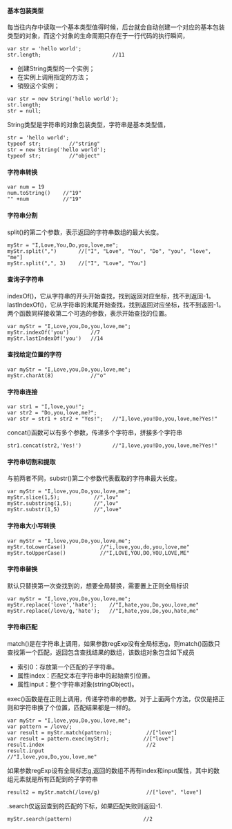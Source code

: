 

#### 基本包装类型
每当往内存中读取一个基本类型值得时候，后台就会自动创建一个对应的基本包装类型的对象，而这个对象的生命周期只存在于一行代码的执行瞬间，
```
var str = 'hello world';
str.length;                       //11   
```
- 创建String类型的一个实例；
- 在实例上调用指定的方法；
- 销毁这个实例；
```
var str = new String('hello world');
str.length;
str = null;
```

String类型是字符串的对象包装类型，字符串是基本类型值，
```
str = 'hello world';
typeof str;         //"string"
str = new String('hello world');
typeof str;         //"object"
```



#### 字符串转换
```
var num = 19
num.toString()    //"19"
"" +num           //"19"
```
#### 字符串分割
split()的第二个参数，表示返回的字符串数组的最大长度。
```
myStr = "I,Love,You,Do,you,love,me";
myStr.split(",")       //["I", "Love", "You", "Do", "you", "love", "me"]
myStr.split(",", 3)    //["I", "Love", "You"]
```
#### 查询子字符串
indexOf()，它从字符串的开头开始查找，找到返回对应坐标，找不到返回-1。
lastIndexOf()，它从字符串的末尾开始查找，找到返回对应坐标，找不到返回-1。
两个函数同样接收第二个可选的参数，表示开始查找的位置。
```
var myStr = "I,Love,you,Do,you,love,me";
myStr.indexOf('you')       //7
myStr.lastIndexOf('you')   //14
```


#### 查找给定位置的字符

```
var myStr = "I,Love,you,Do,you,love,me";
myStr.charAt(8)            //"o"
```
#### 字符串连接
```
var str1 = "I,love,you!";
var str2 = "Do,you,love,me?";
var str = str1 + str2 + "Yes!";   //"I,love,you!Do,you,love,me?Yes!"
```
concat()函数可以有多个参数，传递多个字符串，拼接多个字符串

```
str1.concat(str2,'Yes!')          //"I,love,you!Do,you,love,me?Yes!"
```
#### 字符串切割和提取

与前两者不同，substr()第二个参数代表截取的字符串最大长度。
```
var myStr = "I,love,you,Do,you,love,me";
myStr.slice(1,5);           //",lov"
myStr.substring(1,5);       //",lov"
myStr.substr(1,5)           //",love"
```
#### 字符串大小写转换

```
var myStr = "I,love,you,Do,you,love,me";
myStr.toLowerCase()           //"i,love,you,do,you,love,me"
myStr.toUpperCase()           //"I,LOVE,YOU,DO,YOU,LOVE,ME"
```

#### 字符串替换
默认只替换第一次查找到的，想要全局替换，需要置上正则全局标识
```
var myStr = "I,love,you,Do,you,love,me";
myStr.replace('love','hate');    //"I,hate,you,Do,you,love,me"
myStr.replace(/love/g,'hate');   //"I,hate,you,Do,you,hate,me"
```

#### 字符串匹配

match()是在字符串上调用，如果参数regExp没有全局标志g，则match()函数只查找第一个匹配，返回包含查找结果的数组，该数组对象包含如下成员
- 索引0：存放第一个匹配的子字符串。
- 属性index：匹配文本在字符串中的起始索引位置。
- 属性input：整个字符串对象(stringObject)。

exec()函数是在正则上调用，传递字符串的参数。对于上面两个方法，仅仅是把正则和字符串换了个位置，匹配结果都是一样的。
```
var myStr = "I,love,you,Do,you,love,me";
var pattern = /love/;
var result = myStr.match(pattern);           //["love"]
var result = pattern.exec(myStr);           //["love"]
result.index                                 //2
result.input                                 //"I,love,you,Do,you,love,me"
```
如果参数regExp设有全局标志g,返回的数组不再有index和input属性，其中的数组元素就是所有匹配到的子字符串

```
result2 = myStr.match(/love/g)               //["love", "love"]
```
.search仅返回查到的匹配的下标，如果匹配失败则返回-1.

```
myStr.search(pattern)                       //2
```



